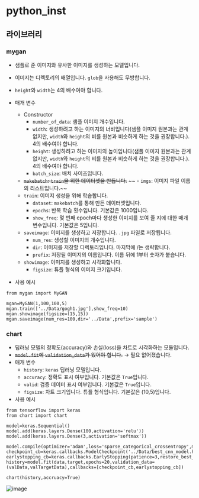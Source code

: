 # python_inst

## 라이브러리
### mygan
- 샘플로 준 이미지와 유사한 이미지를 생성하는 모델입니다.
- 이미지는 디렉토리의 배열입니다. `glob`을 사용해도 무방합니다.
- `height`와 `width`는 4의 배수여야 합니다.
- 매개 변수
  - Constructor
    - `number_of_data`: 샘플 이미지 개수입니다.
    - `width`: 생성하려고 하는 이미지의 너비입니다(샘플 이미지 원본과는 관계없지만, `width`와 `height`의 비를 원본과 비슷하게 하는 것을 권장합니다.). 4의 배수여야 합니다.
    - `height`: 생성하려고 하는 이미지의 높이입니다(샘플 이미지 원본과는 관계없지만, `width`와 `height`의 비를 원본과 비슷하게 하는 것을 권장합니다.). 4의 배수여야 합니다.
    - `batch_size`: 배치 사이즈입니다.
  - ~~`makebatch`: `train`을 위한 데이터셋을 만듭니다.~~
  ~~  - `imgs`: 이미지 파일 이름의 리스트입니다.~~
  - `train`: 이미지 생성을 위해 학습합니다.
    - `dataset`: `makebatch`를 통해 만든 데이터셋입니다.
    - `epochs`: 반복 학습 횟수입니다. 기본값은 1000입니다.
    - `show_freq`: 몇 번째 epoch마다 생성한 이미지를 보여 줄 지에 대한 매개 변수입니다. 기본값은 5입니다.
  - `saveimage`: 이미지를 생성하고 저장합니다. `.jpg` 파일로 저장됩니다.
    - `num_res`: 생성할 이미지의 개수입니다.
    - `dir`: 이미지를 저장할 디렉토리입니다. 마지막에 /는 생략합니다.
    - `prefix`: 저장될 이미지의 이름입니다. 이름 뒤에 1부터 숫자가 붙습니다.
  - `showimage`: 이미지를 생성하고 시각화합니다.
    - `figsize`: 튜플 형식의 이미지 크기입니다.
    
- 사용 예시
```
from mygan import MyGAN

mgan=MyGAN(1,100,100,5)
mgan.train(['../Data/gogh1.jpg'],show_freq=10)
mgan.showimage(figsize=(15,15))
mgan.saveimage(num_res=100,dir='../Data',prefix='sample')
```
### chart
- 딥러닝 모델의 정확도(accuracy)와 손실(loss)을 차트로 시각화하는 모듈입니다.
- ~~`model.fit`에 `validation_data`가 있어야 합니다.~~ &rarr; 필요 없어졌습니다.
- 매개 변수
  - `history`: `keras` 딥러닝 모델입니다.
  - `accuracy`: 정확도 표시 여부입니다. 기본값은 `True`입니다.
  - `valid`: 검증 데이터 표시 여부입니다. 기본값은 `True`입니다.
  - `figsize`: 차트 크기입니다. 튜플 형식입니다. 기본값은 (10,5)입니다.
- 사용 예시
```
from tensorflow import keras
from chart import chart

model=keras.Sequential()
model.add(keras.layers.Dense(100,activation='relu'))
model.add(keras.layers.Dense(3,activation='softmax'))

model.compile(optimizer='adam',loss='sparse_categorical_crossentropy',metrics='accuracy')
checkpoint_cb=keras.callbacks.ModelCheckpoint('../Data/best_cnn_model.h5')
earlystopping_cb=keras.callbacks.EarlyStopping(patience=3,restore_best_weights=True)
history=model.fit(data,target,epochs=20,validation_data=(valData,valTargetData),callbacks=[checkpoint_cb,earlystopping_cb])

chart(history,accruacy=True)
```

![image](https://user-images.githubusercontent.com/80088464/223640515-b1a36143-9fd5-430d-8187-162976c0dd9d.png)
